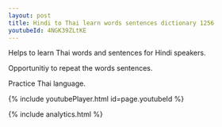 ```yaml
---
layout: post
title: Hindi to Thai learn words sentences dictionary 1256 
youtubeId: 4NGK39ZLtKE
---
```

 
 
Helps to learn Thai words and sentences for Hindi speakers.

Opportunitiy to repeat the words sentences. 

Practice Thai language. 
 
{% include youtubePlayer.html id=page.youtubeId %}
 
 
{% include analytics.html %}